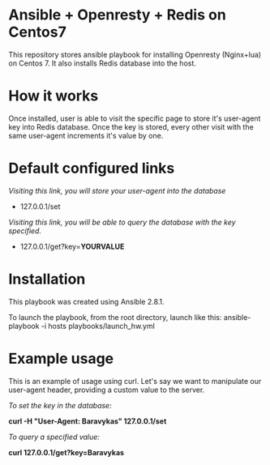 # Ansible + Openresty + Redis on Centos7
This repository stores ansible playbook for installing Openresty (Nginx+lua) on Centos 7. 
It also installs Redis database into the host.

# How it works
Once installed, user is able to visit the specific page to store it's user-agent key into Redis database. Once the key is stored, every other visit with the same user-agent increments it's value by one.

# Default configured links

*Visiting this link, you will store your user-agent into the database*
- 127.0.0.1/set

*Visiting this link, you will be able to query the database with the key specified.*
- 127.0.0.1/get?key=**YOURVALUE**

# Installation

This playbook was created using Ansible 2.8.1.

To launch the playbook, from the root directory, launch like this:
ansible-playbook -i hosts playbooks/launch_hw.yml

# Example usage

This is an example of usage using curl. Let's say we want to manipulate our user-agent header, providing a custom value to the server.


*To set the key in the database:*

**curl -H "User-Agent: Baravykas" 127.0.0.1/set**

*To query a specified value:*

**curl 127.0.0.1/get?key=Baravykas**
